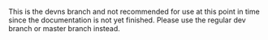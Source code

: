This is the devns branch and not recommended for use at this point 
in time since the documentation is not yet finished. Please use the 
regular dev branch or master branch instead.


